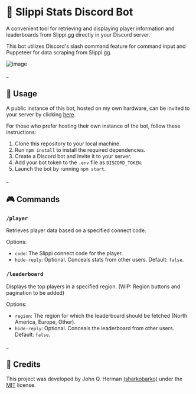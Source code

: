 # 🐸 Slippi Stats Discord Bot

A convenient tool for retrieving and displaying player information and leaderboards from Slippi.gg directly in your Discord server.

This bot utilizes Discord's slash command feature for command input and Puppeteer for data scraping from Slippi.gg.

![image](https://user-images.githubusercontent.com/95893344/221094789-cc47df3b-da51-48df-98db-2eeefd1fb34f.png)

\_

## 🚀 Usage

A public instance of this bot, hosted on my own hardware, can be invited to your server by clicking [here](https://discord.com/api/oauth2/authorize?client_id=881000000000000000&permissions=2048&scope=applications.commands%20bot).

For those who prefer hosting their own instance of the bot, follow these instructions:

1. Clone this repository to your local machine.
2. Run `npm install` to install the required dependencies.
3. Create a Discord bot and invite it to your server.
4. Add your bot token to the `.env` file as `DISCORD_TOKEN`.
5. Launch the bot by running `npm start`.

\_

## 🎮 Commands

### `/player`

Retrieves player data based on a specified connect code.

Options:

- `code`: The Slippi connect code for the player.
- `hide-reply`: Optional. Conceals stats from other users. Default: `false`.

### `/leaderboard`

Displays the top players in a specified region. (WIP: Region buttons and pagination to be added)

Options:

- `region`: The region for which the leaderboard should be fetched (North America, Europe, Other).
- `hide-reply`: Optional. Conceals the leaderboard from other users. Default: `false`.

\_

## 🙌 Credits

This project was developed by John Q. Herman [(sharkobarko)](https://twitter.com/sharkobarko) under the [MIT](https://choosealicense.com/licenses/mit/) license.
